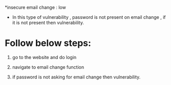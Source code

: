 *insecure email change : low


 - In this type of vulnerability , password is not present on email change , if it is not present then vulnerability.

# Follow below steps:

 1. go to the website and do login

 2. navigate to email change function

 3. if password is not asking for email change then vulnerability.





